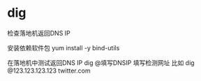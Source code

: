 # dig
检查落地机返回DNS IP

安装依赖软件包
yum install -y bind-utils

在落地机中测试返回DNS IP
dig @填写DNSIP 填写检测网址
比如
dig @123.123.123.123 twitter.com
